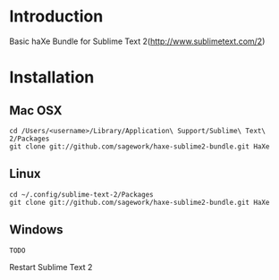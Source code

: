# Introduction
Basic haXe Bundle for Sublime Text 2(http://www.sublimetext.com/2)

# Installation
## Mac OSX
    cd /Users/<username>/Library/Application\ Support/Sublime\ Text\ 2/Packages
    git clone git://github.com/sagework/haxe-sublime2-bundle.git HaXe
## Linux
    cd ~/.config/sublime-text-2/Packages
    git clone git://github.com/sagework/haxe-sublime2-bundle.git HaXe
## Windows
    TODO

Restart Sublime Text 2
